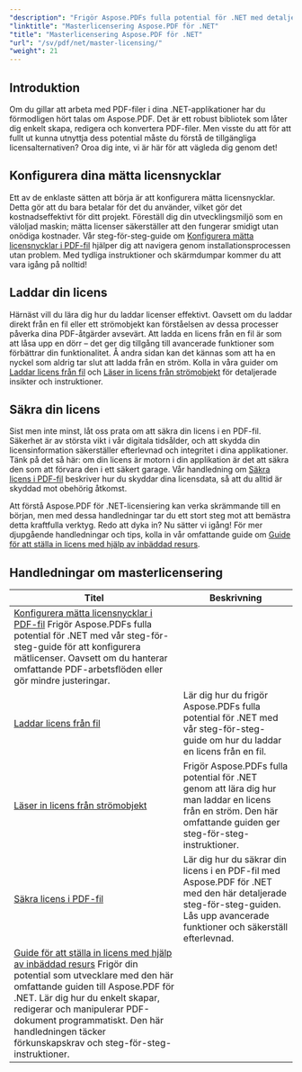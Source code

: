 ```yaml
---
"description": "Frigör Aspose.PDFs fulla potential för .NET med detaljerade handledningar om licensiering, säkerställande av efterlevnad och optimering av dina PDF-arbetsflöden."
"linktitle": "Masterlicensering Aspose.PDF för .NET"
"title": "Masterlicensering Aspose.PDF för .NET"
"url": "/sv/pdf/net/master-licensing/"
"weight": 21
---
```


## Introduktion

Om du gillar att arbeta med PDF-filer i dina .NET-applikationer har du förmodligen hört talas om Aspose.PDF. Det är ett robust bibliotek som låter dig enkelt skapa, redigera och konvertera PDF-filer. Men visste du att för att fullt ut kunna utnyttja dess potential måste du förstå de tillgängliga licensalternativen? Oroa dig inte, vi är här för att vägleda dig genom det!

## Konfigurera dina mätta licensnycklar
Ett av de enklaste sätten att börja är att konfigurera mätta licensnycklar. Detta gör att du bara betalar för det du använder, vilket gör det kostnadseffektivt för ditt projekt. Föreställ dig din utvecklingsmiljö som en väloljad maskin; mätta licenser säkerställer att den fungerar smidigt utan onödiga kostnader. Vår steg-för-steg-guide om [Konfigurera mätta licensnycklar i PDF-fil](./configureing-metered-license-keys/) hjälper dig att navigera genom installationsprocessen utan problem. Med tydliga instruktioner och skärmdumpar kommer du att vara igång på nolltid!

## Laddar din licens
Härnäst vill du lära dig hur du laddar licenser effektivt. Oavsett om du laddar direkt från en fil eller ett strömobjekt kan förståelsen av dessa processer påverka dina PDF-åtgärder avsevärt. Att ladda en licens från en fil är som att låsa upp en dörr – det ger dig tillgång till avancerade funktioner som förbättrar din funktionalitet. Å andra sidan kan det kännas som att ha en nyckel som aldrig tar slut att ladda från en ström. Kolla in våra guider om [Laddar licens från fil](./loading-license-from-file/) och [Läser in licens från strömobjekt](./loading-license-from-stream-object/) för detaljerade insikter och instruktioner.

## Säkra din licens
Sist men inte minst, låt oss prata om att säkra din licens i en PDF-fil. Säkerhet är av största vikt i vår digitala tidsålder, och att skydda din licensinformation säkerställer efterlevnad och integritet i dina applikationer. Tänk på det så här: om din licens är motorn i din applikation är det att säkra den som att förvara den i ett säkert garage. Vår handledning om [Säkra licens i PDF-fil](./securing-license/) beskriver hur du skyddar dina licensdata, så att du alltid är skyddad mot obehörig åtkomst.

Att förstå Aspose.PDF för .NET-licensiering kan verka skrämmande till en början, men med dessa handledningar tar du ett stort steg mot att bemästra detta kraftfulla verktyg. Redo att dyka in? Nu sätter vi igång! För mer djupgående handledningar och tips, kolla in vår omfattande guide om [Guide för att ställa in licens med hjälp av inbäddad resurs](./guide-to-set-license-using-embedded-resource/). 


## Handledningar om masterlicensering
| Titel | Beskrivning |
| --- | --- | 
| [Konfigurera mätta licensnycklar i PDF-fil](./configureing-metered-license-keys/) Frigör Aspose.PDFs fulla potential för .NET med vår steg-för-steg-guide för att konfigurera mätlicenser. Oavsett om du hanterar omfattande PDF-arbetsflöden eller gör mindre justeringar. |  
| [Laddar licens från fil](./loading-license-from-file/) | Lär dig hur du frigör Aspose.PDFs fulla potential för .NET med vår steg-för-steg-guide om hur du laddar en licens från en fil. |  
| [Läser in licens från strömobjekt](./loading-license-from-stream-object/) | Frigör Aspose.PDFs fulla potential för .NET genom att lära dig hur man laddar en licens från en ström. Den här omfattande guiden ger steg-för-steg-instruktioner. |  
| [Säkra licens i PDF-fil](./securing-license/) | Lär dig hur du säkrar din licens i en PDF-fil med Aspose.PDF för .NET med den här detaljerade steg-för-steg-guiden. Lås upp avancerade funktioner och säkerställ efterlevnad. |  
| [Guide för att ställa in licens med hjälp av inbäddad resurs](./guide-to-set-license-using-embedded-resource/) Frigör din potential som utvecklare med den här omfattande guiden till Aspose.PDF för .NET. Lär dig hur du enkelt skapar, redigerar och manipulerar PDF-dokument programmatiskt. Den här handledningen täcker förkunskapskrav och steg-för-steg-instruktioner. |